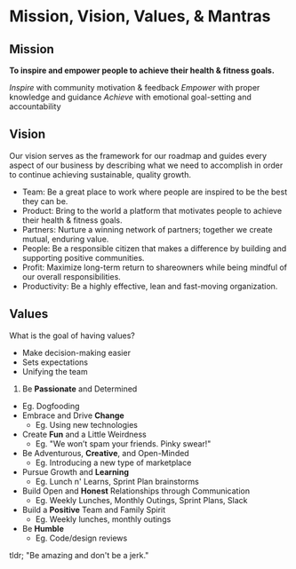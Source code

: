 # Mission, Vision, Values, & Mantras


## Mission

**To inspire and empower people to achieve their health & fitness goals.**

*Inspire* with community motivation & feedback
*Empower* with proper knowledge and guidance
*Achieve* with emotional goal-setting and accountability



## Vision

Our vision serves as the framework for our roadmap and guides every aspect of our business by describing what we need to accomplish in order to continue achieving sustainable, quality growth.

* Team: Be a great place to work where people are inspired to be the best they can be.
* Product: Bring to the world a platform that motivates people to achieve their health & fitness goals.
* Partners: Nurture a winning network of partners; together we create mutual, enduring value.
* People: Be a responsible citizen that makes a difference by building and supporting positive communities.
* Profit: Maximize long-term return to shareowners while being mindful of our overall responsibilities.
* Productivity: Be a highly effective, lean and fast-moving organization.



## Values

What is the goal of having values?

* Make decision-making easier
* Sets expectations
* Unifying the team


1. Be **Passionate** and Determined
  * Eg. Dogfooding
* Embrace and Drive **Change**
  * Eg. Using new technologies
* Create **Fun** and a Little Weirdness
  * Eg. "We won’t spam your friends. Pinky swear!"
* Be Adventurous, **Creative**, and Open-Minded
  * Eg. Introducing a new type of marketplace
* Pursue Growth and **Learning**
  * Eg. Lunch n' Learns, Sprint Plan brainstorms
* Build Open and **Honest** Relationships through Communication
  * Eg. Weekly Lunches, Monthly Outings, Sprint Plans, Slack
* Build a **Positive** Team and Family Spirit
  * Eg. Weekly lunches, monthly outings
* Be **Humble**
  * Eg. Code/design reviews

tldr; "Be amazing and don't be a jerk."
